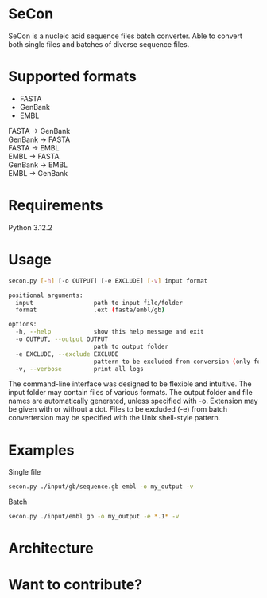# SeCon
SeCon is a nucleic acid sequence files batch converter. Able to convert both single files and batches of diverse sequence files.

# Supported formats
- FASTA
- GenBank
- EMBL

FASTA -> GenBank  
GenBank -> FASTA  
FASTA -> EMBL  
EMBL -> FASTA  
GenBank -> EMBL    
EMBL -> GenBank  

# Requirements
Python 3.12.2

# Usage
```bash
secon.py [-h] [-o OUTPUT] [-e EXCLUDE] [-v] input format

positional arguments:
  input                 path to input file/folder
  format                .ext (fasta/embl/gb)

options:
  -h, --help            show this help message and exit
  -o OUTPUT, --output OUTPUT
                        path to output folder
  -e EXCLUDE, --exclude EXCLUDE
                        pattern to be excluded from conversion (only for folders)
  -v, --verbose         print all logs
```

The command-line interface was designed to be flexible and intuitive. The input folder may contain files of various formats. The output folder and file names are automatically generated, unless specified with -o. Extension may be given with or without a dot. Files to be excluded (-e) from batch convertersion may be specified with the Unix shell-style pattern.

# Examples
Single file
```bash
secon.py ./input/gb/sequence.gb embl -o my_output -v
```

Batch 
```bash
secon.py ./input/embl gb -o my_output -e *.1* -v 
```

# Architecture



# Want to contribute?

